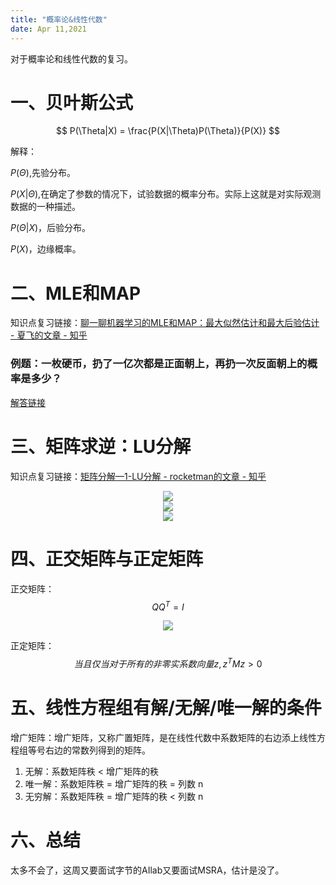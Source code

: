```yaml
---
title: "概率论&线性代数"
date: Apr 11,2021
---
```

对于概率论和线性代数的复习。
# 一、贝叶斯公式
$$
P(\Theta|X) = \frac{P(X|\Theta)P(\Theta)}{P(X)}
$$

解释：

$P(\Theta)$,先验分布。

$P(X|\Theta)$,在确定了参数的情况下，试验数据的概率分布。实际上这就是对实际观测数据的一种描述。

$P(\Theta|X)$，后验分布。

$P(X)$，边缘概率。
# 二、MLE和MAP
知识点复习链接：[聊一聊机器学习的MLE和MAP：最大似然估计和最大后验估计 - 夏飞的文章 - 知乎](https://zhuanlan.zhihu.com/p/32480810)

### 例题：一枚硬币，扔了一亿次都是正面朝上，再扔一次反面朝上的概率是多少？

[解答链接](https://blog.csdn.net/qq_29884019/article/details/100008617)

# 三、矩阵求逆：LU分解
知识点复习链接：[矩阵分解—1-LU分解 - rocketman的文章 - 知乎](https://zhuanlan.zhihu.com/p/54943042)

<center>
<img src="../imgs/LU_decomposition.jpeg">
</center>


<center>
<img src="../imgs/LU_decomposition2.png">
</center>

<center>
<img src="../imgs/LU_decomposition3.jpeg">
</center>

# 四、正交矩阵与正定矩阵

正交矩阵：
$$
QQ^T = I
$$

<center>
<img src="../imgs/zheng_matrix.png">
</center>

正定矩阵：
$$
当且仅当对于所有的非零实系数向量z, z^TMz>0
$$

# 五、线性方程组有解/无解/唯一解的条件
增广矩阵：增广矩阵，又称广置矩阵，是在线性代数中系数矩阵的右边添上线性方程组等号右边的常数列得到的矩阵。
1. 无解：系数矩阵秩 < 增广矩阵的秩
2. 唯一解：系数矩阵秩 = 增广矩阵的秩 = 列数 n
3. 无穷解：系数矩阵秩 = 增广矩阵的秩 < 列数 n

# 六、总结
太多不会了，这周又要面试字节的AIlab又要面试MSRA，估计是没了。